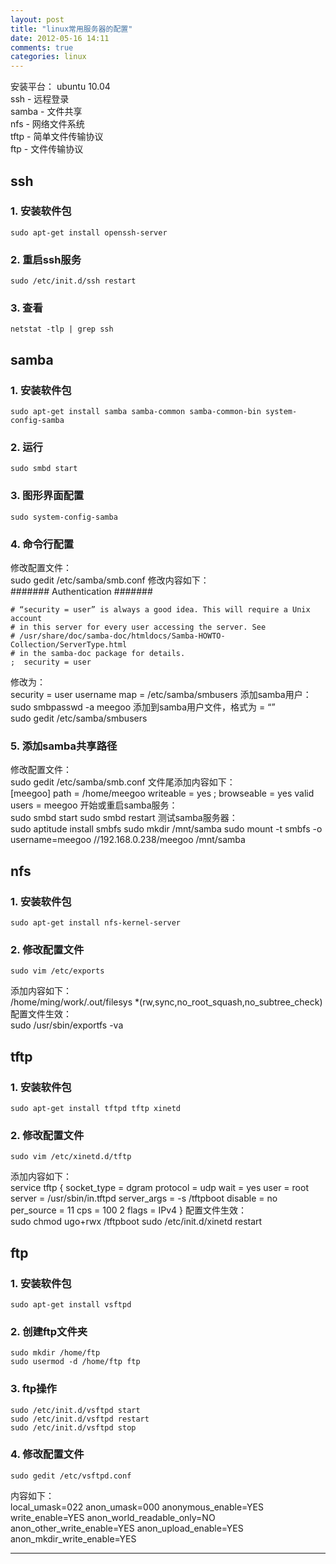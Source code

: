 ```yaml
---
layout: post
title: "linux常用服务器的配置"
date: 2012-05-16 14:11
comments: true
categories: linux
---
```


安装平台： ubuntu 10.04    
	ssh   - 远程登录    
	samba - 文件共享    
	nfs   - 网络文件系统    
	tftp  - 简单文件传输协议    
	ftp   - 文件传输协议    

## ssh ##
### 1. 安装软件包 ####
	sudo apt-get install openssh-server
### 2. 重启ssh服务 ###
	sudo /etc/init.d/ssh restart
### 3. 查看 ###
	netstat -tlp | grep ssh

## samba ##
### 1. 安装软件包 ####
	sudo apt-get install samba samba-common samba-common-bin system-config-samba
### 2. 运行 ###
	sudo smbd start
### 3. 图形界面配置 ###
	sudo system-config-samba
### 4. 命令行配置 ###
修改配置文件：    
	sudo gedit /etc/samba/smb.conf
修改内容如下：   
	####### Authentication #######
	
	# “security = user” is always a good idea. This will require a Unix account
	# in this server for every user accessing the server. See
	# /usr/share/doc/samba-doc/htmldocs/Samba-HOWTO-Collection/ServerType.html
	# in the samba-doc package for details.
	;  security = user
修改为：    
	security = user
	username map = /etc/samba/smbusers
添加samba用户：    
	sudo smbpasswd -a meegoo
添加到samba用户文件，格式为<ubuntuusername> = “<samba username>”    
	sudo gedit /etc/samba/smbusers

### 5. 添加samba共享路径 ###
修改配置文件：    
	sudo gedit /etc/samba/smb.conf
文件尾添加内容如下：    
	[meegoo]
		path = /home/meegoo
		writeable = yes
	;	browseable = yes
		valid users = meegoo
开始或重启samba服务：    
	sudo smbd start
	sudo smbd restart
测试samba服务器：    
	sudo aptitude install smbfs
	sudo mkdir /mnt/samba
	sudo mount -t smbfs -o username=meegoo //192.168.0.238/meegoo /mnt/samba

## nfs ##
### 1. 安装软件包 ####
	sudo apt-get install nfs-kernel-server
### 2. 修改配置文件 ###
	sudo vim /etc/exports
添加内容如下：    
	/home/ming/work/.out/filesys *(rw,sync,no_root_squash,no_subtree_check)
配置文件生效：   
	sudo /usr/sbin/exportfs -va

## tftp ##
### 1. 安装软件包 ####
	sudo apt-get install tftpd tftp xinetd
### 2. 修改配置文件 ###
	sudo vim /etc/xinetd.d/tftp
添加内容如下：    
	service tftp
	{
		socket_type = dgram
		protocol = udp
		wait = yes
		user = root
		server = /usr/sbin/in.tftpd
		server_args = -s /tftpboot
		disable = no
		per_source = 11
		cps = 100 2
		flags = IPv4
	} 
配置文件生效：   
	sudo chmod ugo+rwx /tftpboot
	sudo /etc/init.d/xinetd restart 

## ftp ##
### 1. 安装软件包 ####
	sudo apt-get install vsftpd
### 2. 创建ftp文件夹 ###
	sudo mkdir /home/ftp
	sudo usermod -d /home/ftp ftp
### 3. ftp操作 ###
	sudo /etc/init.d/vsftpd start
	sudo /etc/init.d/vsftpd restart
	sudo /etc/init.d/vsftpd stop
### 4. 修改配置文件 ###
	sudo gedit /etc/vsftpd.conf
内容如下：    
	local_umask=022
	anon_umask=000
	anonymous_enable=YES
	write_enable=YES
	anon_world_readable_only=NO
	anon_other_write_enable=YES
	anon_upload_enable=YES
	anon_mkdir_write_enable=YES

<hr />
